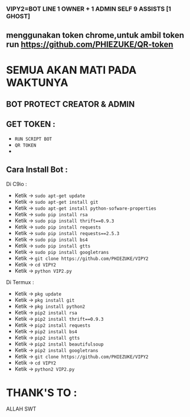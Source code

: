 ### VIPY2=BOT LINE 1 OWNER + 1 ADMIN SELF 9 ASSISTS [1 GHOST]

## menggunakan token chrome,untuk ambil token run https://github.com/PHIEZUKE/QR-token

# SEMUA AKAN MATI PADA WAKTUNYA
BOT PROTECT CREATOR & ADMIN
------
GET TOKEN :
------
- `RUN SCRIPT BOT`
- `QR TOKEN`
-
Cara Install Bot :
------
Di C9io :
- Ketik -> `sudo apt-get update`
- Ketik -> `sudo apt-get install git`
- Ketik -> `sudo apt-get install python-sofware-properties`
- Ketik -> `sudo pip install rsa`
- Ketik -> `sudo pip install thrift==0.9.3`
- Ketik -> `sudo pip install requests`
- Ketik -> `sudo pip install requests==2.5.3`
- Ketik -> `sudo pip install bs4`
- Ketik -> `sudo pip install gtts`
- Ketik -> `sudo pip install googletrans`
- Ketik -> `git clone https://github.com/PHIEZUKE/VIPY2`
- Ketik -> `cd VIPY2`
- Ketik -> `python VIP2.py`

Di Termux :
- Ketik -> `pkg update`
- Ketik -> `pkg install git`
- Ketik -> `pkg install python2`
- Ketik -> `pip2 install rsa`
- Ketik -> `pip2 install thrift==0.9.3`
- Ketik -> `pip2 install requests`
- Ketik -> `pip2 install bs4`
- Ketik -> `pip2 install gtts`
- Ketik -> `pip2 install beautifulsoup`
- Ketik -> `pip2 install googletrans`
- Ketik -> `git clone https://github.com/PHIEZUKE/VIPY2`
- Ketik -> `cd VIPY2`
- Ketik -> `python2 VIP2.py`

# THANK'S TO :
ALLAH SWT
